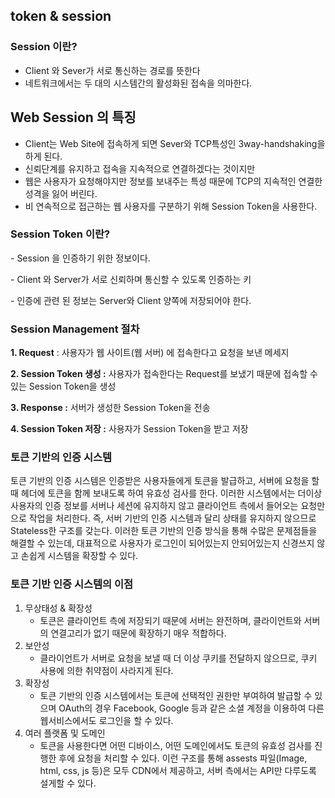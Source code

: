 ## token & session

### Session 이란?

- Client 와 Sever가 서로 통신하는 경로를 뜻한다
- 네트워크에서는 두 대의 시스템간의 활성화된 접속을 의마한다.

## Web Session 의 특징

* Client는 Web Site에 접속하게 되면 Sever와 TCP특성인 3way-handshaking을 하게 된다.
* 신뢰단계를 유지하고 접속을 지속적으로 연결하겠다는 것이지만
* 웹은 사용자가 요청해야지만 정보를 보내주는 특성 때문에 TCP의 지속적인 연결한 성격을 잃어 버린다. 
* 비 연속적으로 접근하는 웹 사용자를 구분하기 위해 Session Token을 사용한다.

### Session Token 이란?

\- Session 을 인증하기 위한 정보이다.

\- Client 와 Server가 서로 신뢰하며 통신할 수 있도록 인증하는 키

\- 인증에 관련 된 정보는 Server와 Client 양쪽에 저장되어야 한다.



### Session Management 절차

**1. Request** : 사용자가 웹 사이트(웹 서버) 에 접속한다고 요청을 보낸 메세지

**2. Session Token 생성 :** 사용자가 접속한다는 Request를 보냈기 때문에 접속할 수 있는 Session Token을 생성

**3. Response :** 서버가 생성한 Session Token을 전송

**4. Session Token 저장 :** 사용자가 Session Token을 받고 저장



### 토큰 기반의 인증 시스템

토큰 기반의 인증 시스템은 인증받은 사용자들에게 토큰을 발급하고, 서버에 요청을 할 때 헤더에 토큰을 함께 보내도록 하여 유효성 검사를 한다. 이러한 시스템에서는 더이상 사용자의 인증 정보를 서버나 세션에 유지하지 않고 클라이언트 측에서 들어오는 요청만으로 작업을 처리한다. 즉, 서버 기반의 인증 시스템과 달리 상태를 유지하지 않으므로 Stateless한 구조를 갖는다. 이러한 토큰 기반의 인증 방식을 통해 수많은 문제점들을 해결할 수 있는데, 대표적으로 사용자가 로그인이 되어있는지 안되어있는지 신경쓰지 않고 손쉽게 시스템을 확장할 수 있다.

 

### 토큰 기반 인증 시스템의 이점

1. 무상태성 & 확장성 
   * 토큰은 클라이언트 측에 저장되기 때문에 서버는 완전하며, 클라이언트와 서버의 연결고리가 없기 때문에 확장하기 매우 적합하다. 
2. 보안성 
   * 클라이언트가 서버로 요청을 보낼 때 더 이상 쿠키를 전달하지 않으므로, 쿠키 사용에 의한 취약점이 사라지게 된다.
3. 확장성
   * 토큰 기반의 인증 시스템에서는 토큰에 선택적인 권한만 부여하여 발급할 수 있으며 OAuth의 경우 Facebook, Google 등과 같은 소셜 계정을 이용하여 다른 웹서비스에서도 로그인을 할 수 있다.
4. 여러 플랫폼 및 도메인 
   * 토큰을 사용한다면 어떤 디바이스, 어떤 도메인에서도 토큰의 유효성 검사를 진행한 후에 요청을 처리할 수 있다. 이런 구조를 통해 assests 파일(Image, html, css, js 등)은 모두 CDN에서 제공하고, 서버 측에서는 API만 다루도록 설게할 수 있다.

